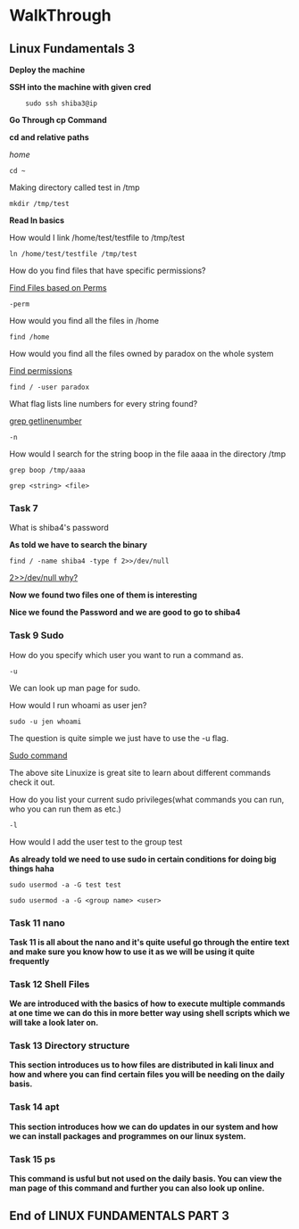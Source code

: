 # WalkThrough 
## Linux Fundamentals 3 

**Deploy the machine**

**SSH into the machine with given cred**

```
    sudo ssh shiba3@ip 
```

**Go Through cp Command**

**cd and relative paths**

_home_

```
cd ~
```
Making directory called test in /tmp

```
mkdir /tmp/test
```
**Read ln basics**

How would I link /home/test/testfile to /tmp/test

```
ln /home/test/testfile /tmp/test
```
How do you find files that have specific permissions?

[Find Files based on Perms](https://ostechnix.com/find-files-based-permissions/)

```
-perm
```



How would you find all the files in /home

```ssh
find /home
```



How would you find all the files owned by paradox on the whole system

[Find permissions](https://www.cyberciti.biz/faq/how-do-i-find-all-the-files-owned-by-a-particular-user-or-group/)

```
find / -user paradox
```

What flag lists line numbers for every string found?

[grep getlinenumber](https://stackoverflow.com/questions/3213748/get-line-number-while-using-grep)

```
-n
```

How would I search for the string boop in the file aaaa in the directory /tmp

```
grep boop /tmp/aaaa

grep <string> <file>
```

### Task 7



What is shiba4's password

**As told we have to search the binary**

```
find / -name shiba4 -type f 2>>/dev/null
```

[2>>/dev/null why?](https://askubuntu.com/questions/350208/what-does-2-dev-null-mean)

**Now we found two files one of them is interesting**

**Nice we found the Password and we are good to go to shiba4**


### Task 9 Sudo



How do you specify which user you want to run a command as.

```
-u
```
We can look up man page for sudo.



How would I run whoami as user jen?

```
sudo -u jen whoami
```
The question is quite simple we just have to use the -u flag.

[Sudo command ](https://linuxize.com/post/sudo-command-in-linux/)

The above site Linuxize is great site to learn about different commands check it out.

How do you list your current sudo privileges(what commands you can run, who you can run them as etc.)    

```
-l
```



How would I add the user test to the group test

**As already told we need to use sudo in certain conditions for doing big things haha**

```
sudo usermod -a -G test test

sudo usermod -a -G <group name> <user>
```

### Task 11 nano


**Task 11 is all about the nano and it's quite useful go through the entire text and make sure you know how to use it as we will be using it quite frequently**

### Task 12 Shell Files

**We are introduced with the basics of how to execute multiple commands at one time we can do this in more better way using shell scripts which we will take a look later on.**

### Task 13 Directory structure

**This section introduces us to how files are distributed in kali linux and how and where you can find certain files you will be needing on the daily basis.**

### Task 14 apt

**This section introduces how we can do updates in our system and how we can install packages and programmes on our linux system.**

### Task 15 ps

**This command is usful but not used on the daily basis. You can view the man page of this command and further you can also look up online.**



## End of LINUX FUNDAMENTALS PART 3

